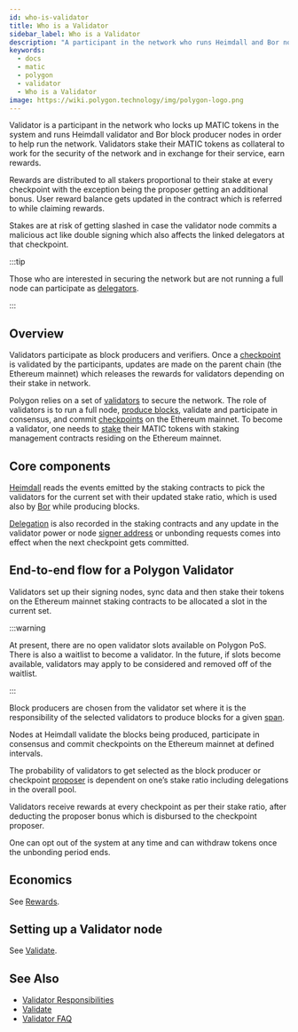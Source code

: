 ```yaml
---
id: who-is-validator
title: Who is a Validator
sidebar_label: Who is a Validator
description: "A participant in the network who runs Heimdall and Bor nodes."
keywords:
  - docs
  - matic
  - polygon
  - validator
  - Who is a Validator
image: https://wiki.polygon.technology/img/polygon-logo.png
---
```


Validator is a participant in the network who locks up MATIC tokens in the system and runs Heimdall validator and Bor block producer nodes in order to help run the network. Validators stake their MATIC tokens as collateral to work for the security of the network and in exchange for their service, earn rewards.

Rewards are distributed to all stakers proportional to their stake at every checkpoint with the exception being the proposer getting an additional bonus. User reward balance gets updated in the contract which is referred to while claiming rewards.

Stakes are at risk of getting slashed in case the validator node commits a malicious act like double signing which also affects the linked delegators at that checkpoint.

:::tip

Those who are interested in securing the network but are not running a full node can participate as [delegators](/docs/maintain/glossary.md#delegator).

:::

## Overview

Validators participate as block producers and verifiers. Once a [checkpoint](/docs/maintain/glossary.md#checkpoint-transaction) is validated by the participants, updates are made on the parent chain (the Ethereum mainnet) which releases the rewards for validators depending on their stake in network.

Polygon relies on a set of [validators](/docs/maintain/glossary.md#validator) to secure the network. The role of validators is to run a full node, [produce blocks](/docs/maintain/glossary.md#block-producer), validate and participate in consensus, and commit [checkpoints](/docs/maintain/glossary.md#checkpoint-transaction) on the Ethereum mainnet. To become a validator, one needs to [stake](/docs/maintain/glossary.md#staking) their MATIC tokens with staking management contracts residing on the Ethereum mainnet.

## Core components

[Heimdall](/docs/maintain/glossary.md#heimdall) reads the events emitted by the staking contracts to pick the validators for the current set with their updated stake ratio, which is used also by [Bor](/docs/maintain/glossary.md#bor) while producing blocks.

[Delegation](/docs/maintain/glossary.md#delegator) is also recorded in the staking contracts and any update in the validator power or node [signer address](/docs/maintain/glossary.md#signer-address) or unbonding requests comes into effect when the next checkpoint gets committed.


## End-to-end flow for a Polygon Validator

Validators set up their signing nodes, sync data and then stake their tokens on the Ethereum mainnet staking contracts to be allocated a slot in the current set. 

:::warning

At present, there are no open validator slots available on Polygon PoS. There is also a waitlist to become a validator. In the future, if slots become available, validators may apply to be considered and removed off of the waitlist.

:::

Block producers are chosen from the validator set where it is the responsibility of the selected validators to produce blocks for a given [span](/docs/maintain/glossary.md#span).

Nodes at Heimdall validate the blocks being produced, participate in consensus and commit checkpoints on the Ethereum mainnet at defined intervals.

The probability of validators to get selected as the block producer or checkpoint [proposer](/docs/maintain/glossary.md#proposer) is dependent on one’s stake ratio including delegations in the overall pool.

Validators receive rewards at every checkpoint as per their stake ratio, after deducting the proposer bonus which is disbursed to the checkpoint proposer.

One can opt out of the system at any time and can withdraw tokens once the unbonding period ends.

## Economics

See [Rewards](/docs/pos/design/validator/rewards).

## Setting up a Validator node

See [Validate](/docs/pos/operate/validator/validator-index).

## See Also

* [Validator Responsibilities](/docs/pos/operate/validator/validator-responsibilities)
* [Validate](/docs/pos/operate/validator/validator-index)
* [Validator FAQ](/docs/pos/operate/validator/faq/validator-faq)
